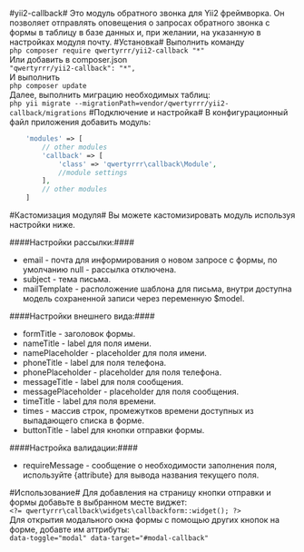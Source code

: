 #yii2-callback#
Это модуль обратного звонка для Yii2 фреймворка. Он позволяет отправлять оповещения о запросах обратного звонка с формы в таблицу в базе данных и, при желании, на указанную в настройках модуля почту.
#Установка#
Выполнить команду  
`php composer require qwertyrrr/yii2-callback "*"`  
Или добавить в composer.json  
`"qwertyrrr/yii2-callback": "*",`  
И выполнить  
`php composer update`  
Далее, выполнить миграцию необходимых таблиц:  
`php yii migrate --migrationPath=vendor/qwertyrrr/yii2-callback/migrations`
#Подключение и настройка#
В конфигурационный файл приложения добавить модуль:  
```php
    'modules' => [  
        // other modules  
        'callback' => [  
            'class' => 'qwertyrrr\callback\Module',  
            //module settings  
        ],  
        // other modules  
    ]  
```  
#Кастомизация модуля#
Вы можете кастомизировать модуль используя настройки ниже.  

####Настройки рассылки:####
* email - почта для информирования о новом запросе с формы, по умолчанию null - рассылка отключена.  
* subject - тема письма.  
* mailTemplate - расположение шаблона для письма, внутри доступна модель сохраненной записи через переменную $model.  

####Настройки внешнего вида:####
* formTitle - заголовок формы.  
* nameTitle - label для поля имени.  
* namePlaceholder - placeholder для поля имени.  
* phoneTitle - label для поля телефона.  
* phonePlaceholder - placeholder для поля телефона.  
* messageTitle - label для поля сообщения.  
* messagePlaceholder - placeholder для поля сообщения.  
* timeTitle - label для поля времени.  
* times - массив строк, промежутков времени доступных из выпадающего списка в форме.  
* buttonTitle - label для кнопки отправки формы.  

####Настройка валидации:####
* requireMessage - сообщение о необходимости заполнения поля, используйте {attribute} для вывода названия текущего поля.

#Использование#
Для добавления на страницу кнопки отправки и формы добавьте в выбранном месте виджет:  
`<?= qwertyrrr\callback\widgets\callbackform::widget(); ?>`  
Для открытия модального окна формы с помощью других кнопок на форме, добавте им аттрибуты:  
`data-toggle="modal" data-target="#modal-callback"`